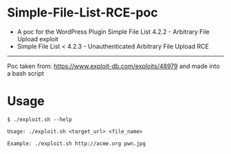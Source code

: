 # Simple-File-List-RCE-poc

* A poc for the WordPress Plugin Simple File List 4.2.2 - Arbitrary File Upload  exploit
* Simple File List < 4.2.3 - Unauthenticated Arbitrary File Upload RCE
---
Poc taken from:
https://www.exploit-db.com/exploits/48979
and made into a bash script


# Usage

```
$ ./exploit.sh --help                        

Usage: ./exploit.sh <target_url> <file_name>

Example: ./exploit.sh http://acme.org pwn.jpg
```

